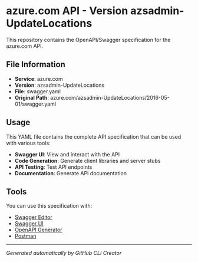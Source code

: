 # azure.com API - Version azsadmin-UpdateLocations

This repository contains the OpenAPI/Swagger specification for the azure.com API.

## File Information

- **Service**: azure.com
- **Version**: azsadmin-UpdateLocations
- **File**: swagger.yaml
- **Original Path**: azure.com/azsadmin-UpdateLocations/2016-05-01/swagger.yaml

## Usage

This YAML file contains the complete API specification that can be used with various tools:

- **Swagger UI**: View and interact with the API
- **Code Generation**: Generate client libraries and server stubs
- **API Testing**: Test API endpoints
- **Documentation**: Generate API documentation

## Tools

You can use this specification with:

- [Swagger Editor](https://editor.swagger.io/)
- [Swagger UI](https://swagger.io/tools/swagger-ui/)
- [OpenAPI Generator](https://openapi-generator.tech/)
- [Postman](https://www.postman.com/)

---

*Generated automatically by GitHub CLI Creator*
